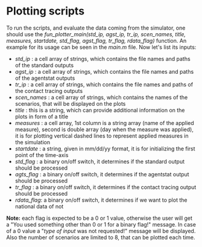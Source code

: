 # Plotting scripts

To run the scripts, and evaluate the data coming from the simulator, one should use the *fun_plotter_main(std_ip, agst_ip, tr_ip, scen_names, title, measures, startdate, std_flag, agst_flag, tr_flag, rdata_flag)* function. An example for its usage can be seen in the *main.m* file. Now let's list its inputs:

  - *std_ip* : a cell array of strings, which contains the file names and paths of the standard outputs
  - *agst_ip* : a cell array of strings, which contains the file names and paths of the agentstat outputs
  - *tr_ip* : a cell array of strings, which contains the file names and paths of the contact tracing outputs
  - *scen_names* : a cell array of strings, which contains the names of the scenarios, that will be displayed on the plots
  - *title* : this is a string, which can provide additional information on the plots in form of a title
  - *measures* : a cell array, 1st column is a string array (name of the applied measure), second is double array (day when the measure was applied), it is for plotting vertical dashed lines to represent applied measures in the simulation
  - *startdate* : a string, given in mm/dd/yy format, it is for initializing the first point of the time-axis
  - *std_flag* : a binary on/off switch, it determines if the standard output should be processed
  - *agts_flag* : a binary on/off switch, it determines if the agentstat output should be processed
  - *tr_flag* : a binary on/off switch, it determines if the contact tracing output should be processed
  - *rdata_flag*: a binary on/off switch, it determines if we want to plot the national data of not

**Note:** each flag is expected to be a 0 or 1 value, otherwise the user will get a "You used something other than 0 or 1 for a binary flag!" message. In case of a 0 value a "*type of input* was not requested!" message will be displayed. Also the number of scenarios are limited to 8, that can be plotted each time.

